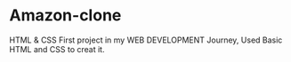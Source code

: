 # Amazon-clone
HTML &amp; CSS
First project in my WEB DEVELOPMENT Journey,
Used Basic HTML and CSS to creat it. 
